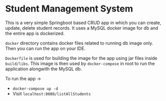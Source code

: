 # Student Management System
This is a very simple Springboot based CRUD app in which you can create, update, delete student records.
It uses a MySQL docker image for db and the entire app is dockerized.

`docker` directory contains docker files related to running db image only. Then you can run the app on your IDE.

`Dockerfile` is used for building the image for the app using jar files inside `build/libs`. This image is then used by `docker-compose` in root to run the application alongwith the MySQL db.

To run the app ->
- `docker-compose up -d`
- Visit `localhost:8080/listAllStudents`
